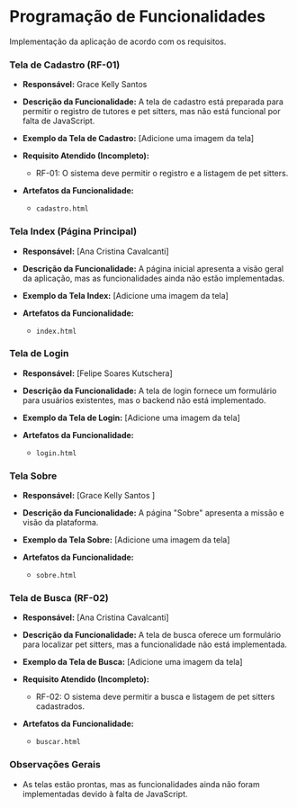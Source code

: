 # Programação de Funcionalidades

Implementação da aplicação de acordo com os requisitos.

### Tela de Cadastro (RF-01)

*   **Responsável:** Grace Kelly Santos
    
*   **Descrição da Funcionalidade:** A tela de cadastro está preparada para permitir o registro de tutores e pet sitters, mas não está funcional por falta de JavaScript.
    
*   **Exemplo da Tela de Cadastro:** \[Adicione uma imagem da tela\]
    
*   **Requisito Atendido (Incompleto):**
    
    *   RF-01: O sistema deve permitir o registro e a listagem de pet sitters.
*   **Artefatos da Funcionalidade:**
    
    *   `cadastro.html`

### Tela Index (Página Principal)

*   **Responsável:** \[Ana Cristina Cavalcanti\]
    
*   **Descrição da Funcionalidade:** A página inicial apresenta a visão geral da aplicação, mas as funcionalidades ainda não estão implementadas.
    
*   **Exemplo da Tela Index:** \[Adicione uma imagem da tela\]
    
*   **Artefatos da Funcionalidade:**
    
    *   `index.html`

### Tela de Login

*   **Responsável:** \[Felipe Soares Kutschera\]
    
*   **Descrição da Funcionalidade:** A tela de login fornece um formulário para usuários existentes, mas o backend não está implementado.
    
*   **Exemplo da Tela de Login:** \[Adicione uma imagem da tela\]
    
*   **Artefatos da Funcionalidade:**
    
    *   `login.html`

### Tela Sobre

*   **Responsável:** \[Grace Kelly Santos \]
    
*   **Descrição da Funcionalidade:** A página "Sobre" apresenta a missão e visão da plataforma.
    
*   **Exemplo da Tela Sobre:** \[Adicione uma imagem da tela\]
    
*   **Artefatos da Funcionalidade:**
    
    *   `sobre.html`

### Tela de Busca (RF-02)

*   **Responsável:** \[Ana Cristina Cavalcanti\]
    
*   **Descrição da Funcionalidade:** A tela de busca oferece um formulário para localizar pet sitters, mas a funcionalidade não está implementada.
    
*   **Exemplo da Tela de Busca:** \[Adicione uma imagem da tela\]
    
*   **Requisito Atendido (Incompleto):**
    
    *   RF-02: O sistema deve permitir a busca e listagem de pet sitters cadastrados.
*   **Artefatos da Funcionalidade:**
    
    *   `buscar.html`

### Observações Gerais

*   As telas estão prontas, mas as funcionalidades ainda não foram implementadas devido à falta de JavaScript.
